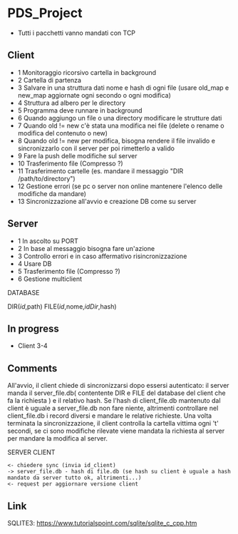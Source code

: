 # PDS_Project
- Tutti i pacchetti vanno mandati con TCP

## Client
- 1 Monitoraggio ricorsivo cartella in background
- 2 Cartella di partenza
- 3 Salvare in una struttura dati nome e hash di ogni file (usare old_map e new_map aggiornate ogni secondo o ogni modifica)
- 4 Struttura ad albero per le directory
- 5 Programma deve runnare in background
- 6 Quando aggiungo un file o una directory modificare le strutture dati
- 7 Quando old != new c'è stata una modifica nei file (delete o rename o modifica del contenuto o new)
- 8 Quando old != new per modifica, bisogna rendere il file invalido e sincronizzarlo con il server per poi rimetterlo a valido
- 9 Fare la push delle modifiche sul server
- 10 Trasferimento file (Compresso ?)
- 11 Trasferimento cartelle (es. mandare il messaggio "DIR /path/to/directory")
- 12 Gestione errori (se pc o server non online mantenere l'elenco delle modifiche da mandare)
- 13 Sincronizzazione all'avvio e creazione DB come su server

## Server
- 1 In ascolto su PORT
- 2 In base al messaggio bisogna fare un'azione
- 3 Controllo errori e in caso affermativo risincronizzazione
- 4 Usare DB
- 5 Trasferimento file (Compresso ?)
- 6 Gestione multiclient

DATABASE

DIR(_id_,path)
FILE(_id_,nome,_idDir_,hash)

## In progress
- Client 3-4

## Comments
All'avvio, il client chiede di sincronizzarsi dopo essersi autenticato: il server manda il server_file.db( contentente DIR e FILE del database del client che fa la richiesta ) e il relativo hash. Se l'hash di client_file.db mantenuto dal client è uguale a server_file.db non fare niente, altrimenti controllare nel client_file.db i record diversi e mandare le relative richieste.
Una volta terminata la sincronizzazione, il client controlla la cartella vittima ogni 't' secondi, se ci sono modifiche rilevate viene mandata la richiesta al server per mandare la modifica al server. 

SERVER                     CLIENT

    
    <- chiedere sync (invia id_client)
    -> server_file.db - hash di file.db (se hash su client è uguale a hash mandato da server tutto ok, altrimenti...)
    <- request per aggiornare versione client

## Link
SQLITE3: https://www.tutorialspoint.com/sqlite/sqlite_c_cpp.htm